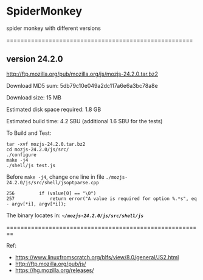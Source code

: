 # SpiderMonkey

spider monkey with different versions 


=====================================================



## version 24.2.0

http://ftp.mozilla.org/pub/mozilla.org/js/mozjs-24.2.0.tar.bz2

Download MD5 sum: 5db79c10e049a2dc117a6e6a3bc78a8e

Download size: 15 MB

Estimated disk space required: 1.8 GB

Estimated build time: 4.2 SBU (additional 1.6 SBU for the tests)


To Build and Test:
```
tar -xvf mozjs-24.2.0.tar.bz2
cd mozjs-24.2.0/js/src/
./configure
make -j4
./shell/js test.js
```
Before `make -j4`, change one line in file `./mozjs-24.2.0/js/src/shell/jsoptparse.cpp`

```
256         if (value[0] == "\0")
257             return error("A value is required for option %.*s", eq - argv[*i], argv[*i]);
```

The binary locates in:
***`~/mozjs-24.2.0/js/src/shell/js`***





========================================================


Ref: 

- https://www.linuxfromscratch.org/blfs/view/8.0/general/JS2.html
- http://ftp.mozilla.org/pub/js/
- https://hg.mozilla.org/releases/
